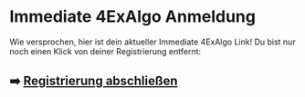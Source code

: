# Immediate 4ExAlgo Anmeldung

Wie versprochen, hier ist dein aktueller  Immediate 4ExAlgo  Link!
Du bist nur noch einen Klick von deiner Registrierung entfernt:

## ➡️ [Registrierung abschließen](https://is.gd/owY2nU)